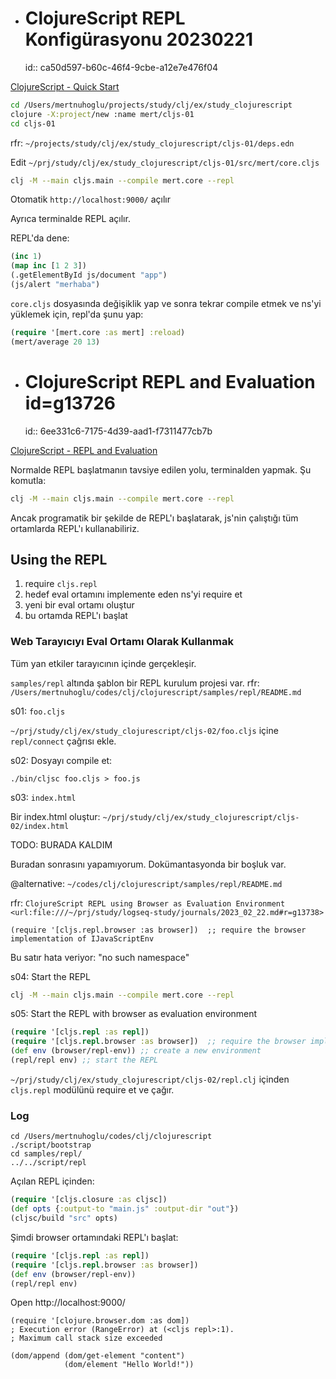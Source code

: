 
- # ClojureScript REPL Konfigürasyonu 20230221 
  id:: ca50d597-b60c-46f4-9cbe-a12e7e476f04

[ClojureScript - Quick Start](https://clojurescript.org/guides/quick-start)

```sh
cd /Users/mertnuhoglu/projects/study/clj/ex/study_clojurescript
clojure -X:project/new :name mert/cljs-01
cd cljs-01
```

rfr: `~/projects/study/clj/ex/study_clojurescript/cljs-01/deps.edn`

Edit `~/prj/study/clj/ex/study_clojurescript/cljs-01/src/mert/core.cljs`

```sh
clj -M --main cljs.main --compile mert.core --repl
```

Otomatik `http://localhost:9000/` açılır

Ayrıca terminalde REPL açılır.

REPL'da dene:

```clj
(inc 1)
(map inc [1 2 3])
(.getElementById js/document "app")
(js/alert "merhaba")
```

`core.cljs` dosyasında değişiklik yap ve sonra tekrar compile etmek ve ns'yi yüklemek için, repl'da şunu yap:

```clj
(require '[mert.core :as mert] :reload)
(mert/average 20 13)
```

- # ClojureScript REPL and Evaluation id=g13726
  id:: 6ee331c6-7175-4d39-aad1-f7311477cb7b

[ClojureScript - REPL and Evaluation](https://clojurescript.org/reference/repl)

Normalde REPL başlatmanın tavsiye edilen yolu, terminalden yapmak. Şu komutla:

```sh
clj -M --main cljs.main --compile mert.core --repl
```

Ancak programatik bir şekilde de REPL'ı başlatarak, js'nin çalıştığı tüm ortamlarda REPL'ı kullanabiliriz.

## Using the REPL

1. require `cljs.repl`
2. hedef eval ortamını implemente eden ns'yi require et
3. yeni bir eval ortamı oluştur
4. bu ortamda REPL'ı başlat

### Web Tarayıcıyı Eval Ortamı Olarak Kullanmak

Tüm yan etkiler tarayıcının içinde gerçekleşir.

`samples/repl` altında şablon bir REPL kurulum projesi var. rfr: `/Users/mertnuhoglu/codes/clj/clojurescript/samples/repl/README.md`

s01: `foo.cljs`

`~/prj/study/clj/ex/study_clojurescript/cljs-02/foo.cljs` içine `repl/connect` çağrısı ekle.

s02: Dosyayı compile et:

```
./bin/cljsc foo.cljs > foo.js
```

s03: `index.html`

Bir index.html oluştur: `~/prj/study/clj/ex/study_clojurescript/cljs-02/index.html`

TODO: BURADA KALDIM

Buradan sonrasını yapamıyorum. Dokümantasyonda bir boşluk var.

@alternative: `~/codes/clj/clojurescript/samples/repl/README.md`

rfr: `ClojureScript REPL using Browser as Evaluation Environment <url:file:///~/prj/study/logseq-study/journals/2023_02_22.md#r=g13738>`

```
(require '[cljs.repl.browser :as browser])  ;; require the browser implementation of IJavaScriptEnv
```

Bu satır hata veriyor: "no such namespace"

s04: Start the REPL

```sh
clj -M --main cljs.main --compile mert.core --repl
```

s05: Start the REPL with browser as evaluation environment

```clj
(require '[cljs.repl :as repl])
(require '[cljs.repl.browser :as browser])  ;; require the browser implementation of IJavaScriptEnv
(def env (browser/repl-env)) ;; create a new environment
(repl/repl env) ;; start the REPL
```


`~/prj/study/clj/ex/study_clojurescript/cljs-02/repl.clj` içinden `cljs.repl` modülünü require et ve çağır.

### Log

```
cd /Users/mertnuhoglu/codes/clj/clojurescript
./script/bootstrap
cd samples/repl/
../../script/repl
```

Açılan REPL içinden:

```clj
(require '[cljs.closure :as cljsc])
(def opts {:output-to "main.js" :output-dir "out"})
(cljsc/build "src" opts)
```
    
Şimdi browser ortamındaki REPL'ı başlat:

```clj
(require '[cljs.repl :as repl])
(require '[cljs.repl.browser :as browser])
(def env (browser/repl-env))
(repl/repl env)
```

Open http://localhost:9000/

```
(require '[clojure.browser.dom :as dom])
; Execution error (RangeError) at (<cljs repl>:1).
; Maximum call stack size exceeded

(dom/append (dom/get-element "content")
            (dom/element "Hello World!"))
```

